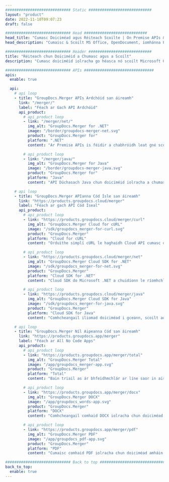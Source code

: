 ```yaml
---
############################# Static ############################
layout: "product"
date: 2022-11-10T09:07:23
draft: false

############################# Head ############################
head_title: "Cumasc Doiciméad agus Réiteach Scoilte | On Premise APIs & App In Aisce"
head_description: "Cumaisc & Scoilt MS Office, OpenDocument, íomhánna PDF & Formáidí Comhaid eile ag baint úsáide as Réiteach Ar Áitreabh nó úsáid an Aip Cumaisc & Scoilteoir Doiciméad Ar Líne."

############################# Header ############################
title: "Réiteach chun Doiciméid a Chumasc agus a Scoilt"
description: "Cumasc doiciméid iolracha go héasca nó scoilt Microsoft Office, OpenOffice, PDF agus doiciméid eile ina leathanaigh."

############################# APIs ###############################
apis:
  enable: true

  api:
    # api loop
    - title: "GroupDocs.Merger APIs Ardchóid san áireamh"
      link: "/merger/"
      label: "Féach ar Gach API Ardchóid"
      api_product:
        # api_product loop
        - link: "/merger/net/"
          img_alt: "GroupDocs.Merger for .NET"
          image: "/border/groupdocs-merger-net.svg"
          product: "GroupDocs.Merger for"
          platform: ".NET"
          content: "Ar Premise APIs is féidir a chabhróidh leat gné scoilte agus chumasc tapa a chur i bhfeidhm le haghaidh doiciméad iolrach i d’fheidhmchláir .NET-bhunaithe."

        # api_product loop
        - link: "/merger/java/"
          img_alt: "GroupDocs.Merger for Java"
          image: "/border/groupdocs-merger-java.svg"
          product: "GroupDocs.Merger for"
          platform: "Java"
          content: "API Dúchasach Java chun doiciméid iolracha a chumasc go tapa nó chun aon doiciméad a roinnt ina leathanaigh laistigh d’fheidhmchláir Javabhunaithe."

    # api loop
    - title: "GroupDocs.Merger APIanna Cód Ísle san áireamh"
      link: "https://products.groupdocs.cloud/merger"
      label: "Féach ar gach API Cód Íseal"
      api_product:
        # api_product loop
        - link: "https://products.groupdocs.cloud/merger/curl"
          img_alt: "GroupDocs.Merger Cloud for cURL"
          image: "/sdk/groupdocs_merger-for-curl.svg"
          product: "GroupDocs.Merger"
          platform: "Cloud for cURL"
          content: "Orduithe simplí cURL le haghaidh Cloud API cumasc doiciméad RESTful chun doiciméid a chumasc agus a scoilt thar raon leathan formáidí doiciméad a bhfuil tóir orthu."

        # api_product loop
        - link: "https://products.groupdocs.cloud/merger/net"
          img_alt: "GroupDocs.Merger Cloud SDK for .NET"
          image: "/sdk/groupdocs_merger-for-net.svg"
          product: "GroupDocs.Merger"
          platform: "Cloud SDK for .NET"
          content: "Cloud SDK do Microsoft .NET a chuidíonn le ríomhchláraitheoirí gné chumasc agus scoilte tapa a chur i bhfeidhm le haghaidh ildhoiciméid ina bhfeidhmchláir bunaithe ar .NET."

        # api_product loop
        - link: "https://products.groupdocs.cloud/merger/java"
          img_alt: "GroupDocs.Merger Cloud SDK for Java"
          image: "/sdk/groupdocs_merger-for-java.svg"
          product: "GroupDocs.Merger"
          platform: "Cloud SDK for Java"
          content: "Comhcheangail iliomad doiciméad i gceann, scoilt aon doiciméad go iolrach, athordaigh, athordaigh nó athraigh treoshuíomh leathanaigh i d'fheidhmchláir Java."

    # api loop
    - title: "GroupDocs.Merger Níl Aipeanna Cód san áireamh"
      link: "https://products.groupdocs.app/merger"
      label: "Féach ar All No Code Apps"
      api_product:
        # api_product loop
        - link: "https://products.groupdocs.app/merger/total"
          img_alt: "GroupDocs.Merger Total"
          image: "/app/groupdocs_merger-app.svg"
          product: "GroupDocs.Merger"
          platform: "Total"
          content: "Bain triail as ár bhfeidhmchlár ar líne saor in aisce chun níos mó ná 30 cineál comhaid a chomhcheangal gan an brabhsálaí gréasáin is fearr leat a fhágáil."

        # api_product loop
        - link: "https://products.groupdocs.app/merger/docx"
          img_alt: "GroupDocs.Merger DOCX"
          image: "/app/groupdocs_words-app.svg"
          product: "GroupDocs.Merger"
          platform: "DOCX"
          content: "Comhcheangail comhaid DOCX iolracha chun doiciméad amháin a ghiniúint."

        # api_product loop
        - link: "https://products.groupdocs.app/merger/pdf"
          img_alt: "GroupDocs.Merger PDF"
          image: "/app/groupdocs_pdf-app.svg"
          product: "GroupDocs.Merger"
          platform: "PDF"
          content: "Cumaisc comhaid PDF iolracha chun doiciméad amháin a ghiniúint go díreach ón mbrabhsálaí gréasáin."

############################# Back to top ###############################
back_to_top:
  enable: true
---
```

